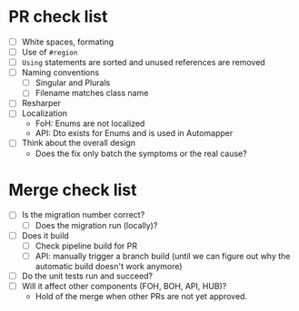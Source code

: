 # PR check list

- [ ] White spaces, formating
- [ ] Use of `#region`
- [ ] `Using` statements are sorted and unused references are removed
- [ ] Naming conventions
  - [ ] Singular and Plurals
  - [ ] Filename matches class name
- [ ] Resharper
- [ ] Localization
  - FoH: Enums are not localized
  - API: Dto exists for Enums and is used in Automapper
- [ ] Think about the overall design
  - Does the fix only batch the symptoms or the real cause?

# Merge check list

- [ ] Is the migration number correct?
  - [ ] Does the migration run (locally)?
- [ ] Does it build
  - [ ] Check pipeline build for PR
  - [ ] API: manually trigger a branch build (until we can figure out why the automatic build doesn't work anymore)
- [ ] Do the unit tests run and succeed?
- [ ] Will it affect other components (FOH, BOH, API, HUB)?
  - Hold of the merge when other PRs are not yet approved.
